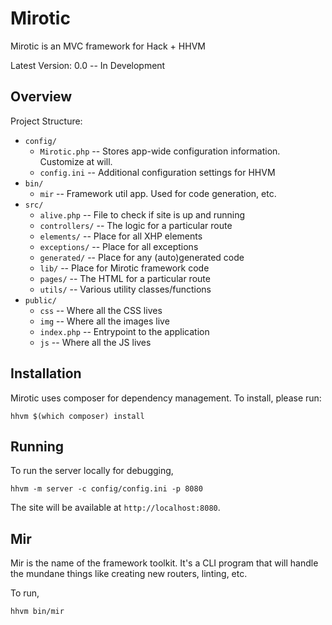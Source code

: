 # Mirotic

Mirotic is an MVC framework for Hack + HHVM

Latest Version: 0.0 -- In Development

## Overview

Project Structure:
- `config/`
  - `Mirotic.php` -- Stores app-wide configuration information. Customize at will.
  - `config.ini` -- Additional configuration settings for HHVM
- `bin/`
  - `mir` -- Framework util app. Used for code generation, etc.
- `src/`
  - `alive.php` -- File to check if site is up and running
  - `controllers/` -- The logic for a particular route
  - `elements/` -- Place for all XHP elements
  - `exceptions/` -- Place for all exceptions
  - `generated/` -- Place for any (auto)generated code
  - `lib/` -- Place for Mirotic framework code
  - `pages/` -- The HTML for a particular route
  - `utils/` -- Various utility classes/functions
- `public/`
  - `css` -- Where all the CSS lives
  - `img` -- Where all the images live
  - `index.php` -- Entrypoint to the application
  - `js` -- Where all the JS lives


## Installation

Mirotic uses composer for dependency management. To install, please run:

```
hhvm $(which composer) install
```

## Running

To run the server locally for debugging,

```
hhvm -m server -c config/config.ini -p 8080
```

The site will be available at `http://localhost:8080`.

## Mir

Mir is the name of the framework toolkit. It's a CLI program that will handle the mundane things like creating new routers, linting, etc.

To run,

```
hhvm bin/mir
```

